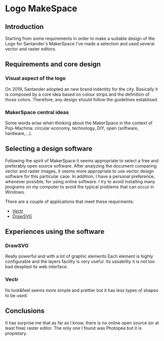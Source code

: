 # Logo MakeSpace
## Introduction
Starting from some requirements in order to make a suitable design of the Logo for Santander's MakerSpace I've made a selection and used several vector and raster editors.

## Requirements and core design
### Visual aspect of the logo
On 2019, Santander adopted an new brand indentity for the city. Basically it is composed by a core idea based on colour strips and the definition of those colors. Therefore, any design should follow the guidelines establised.

### MakerSpace central ideas
Some words arise when thinking about the MakerSpace in the context of Pop-Machina: circular economy, technology, DIY, open (software, hardware,...). 

## Selecting a design software
Following the spirit of MakerSpace it seems appropriate to select a free and preferably open source software.  After analyzing the document comparing vector and raster images, it seems more appropriate to use vector design software for this particular case. 
In addition, I have a personal preference, whenever possible, for using online software. I try to avoid installing many programs on my computer to avoid the typical problems that can occur in Windows.

There are a couple of applications that meet these requirments: 
- <a href="http://vectr.com/"> Vectr </a>
- <a href="http://www.drawsvg.org"> DrawSVG </a> 

## Experiences using the software
### DrawSVG
Really powerful and with a lot of graphic elements Each element is highly configurable and the layers facility is very useful. Its ussability it is not too bad despited its web interface.

### Vectr
Its look&feel seems more simple and prettier but it has less types of shapes to be used.

## Conclusions
It has surprise me that as far as I know, there is no online open source (or at least free) raster editor. The only one I found was Photopea but it is propietary. 

